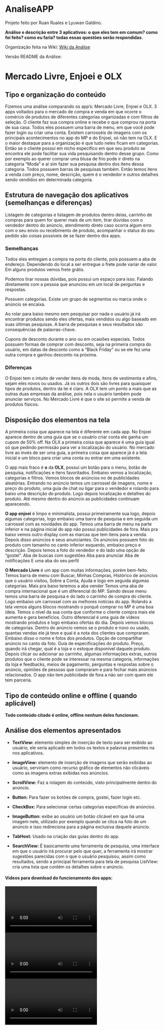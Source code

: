 # AnaliseAPP
Projeto feito por Ruan Ruales e Lyuwan Galdino.

**Análise e descrição entre 3 aplicativos: o que eles tem em comum? como foi feito? como eu faria? todas essas questões serão respondidas.**

Organização feita na Wiki: [Wiki da Análise](https://github.com/Ruales7/AnaliseAPP/wiki)

Versão README da Análise:


# **Mercado Livre, Enjoei e OLX**

## Tipo e organização do conteúdo 

Fizemos uma análise comparando os app’s: Mercado Livre, Enjoei e OLX. 3 apps voltados para o mercado de compra e venda em que ocorre o comércio de produtos de diferentes categorias organizadas e com filtros de seleção. O cliente faz sua compra online e recebe o que comprou na porta de sua casa.
Todos eles possuem uma barra de menu, em que você pode fazer login ou criar uma conta. Existem carrosséis de imagens com os principais acontecimentos no app do MP e do Enjoei, só não tem na OLX. E o maior destaque para a organização é que tudo neles ficam em categorias. Então se o cliente possui em nicho específico em que seu produto se encontra ele pode facilitar sua vida pesquisando dentro desse grupo. Como por exemplo ao querer comprar uma blusa de frio pode ir direto na categoria “Moda” e aí sim fazer sua pesquisa dentro dos itens dessa categoria. Todos possuem barras de pesquisas também. Então temos itens a venda com preço, nome, descrição, quem é o vendedor e outros detalhes sendo vendidos em determinada categoria.

## Estrutura de navegação dos aplicativos (semelhanças e diferenças)
Listagem de categorias e listagem de produtos dentro delas, carrinho de compras para quem for querer mais de um item, tirar dúvidas com o vendedor dentro do anúncio, atendimento direto caso ocorra algum erro com o seu envio ou recebimento de produto, acompanhar o status do seu pedido são coisas possíveis de se fazer dentro dos apps.

### Semelhanças
Todos eles entregam a compra na porta do cliente, pois possuem a aba de endereço. Dependendo do local a ser entregue o frete pode variar de valor. Em alguns produtos vemos frete grátis.

Podemos tirar nossas dúvidas, pois possui um espaço para isso. Falando diretamente com a pessoa que anunciou em um local de perguntas e respostas.

Possuem categorias. Existe um grupo de segmentos ou marca onde o anúncio se encaixa. 

Ao rolar para baixo mesmo sem pesquisar por nada o usuário já irá encontrar produtos sendo eles ofertas, mais vendidos ou algo baseado em suas últimas pesquisas. A barra de pesquisas e seus resultados são consequências de palavras-chave.

Cupons de desconto durante o ano ou em ocasiões especiais. Todos possuem formas de comprar com desconto, seja na primeira compra do usuário, em datas de desconto como a “Black Friday” ou se ele fez uma outra compra e ganhou desconto na próxima.

### Diferenças
O Enjoei tem o intuito de vender itens de moda, itens de vestimenta e afins, sejam eles novos ou usados. Já os outros dois são livres para quaisquer tipos de produtos, dentro da lei é claro.
A OLX tem um ponto a mais que as outras duas empresas da análise, pois nela o usuário também pode anunciar serviços.
No Mercado Livre é que o site só permite a venda de produtos físicos.

## Disposição dos elementos na tela
A primeira coisa que aparece na tela é diferente em cada app. No Enjoei aparece dentro de uma guia que se o usuário criar conta ele ganha um cupom de 50% off. Na OLX a primeira coisa que aparece é uma guia igual só que pedindo permissão para ver a localização do usuário. No mercado livre ao invés de ser uma guia, a primeira coisa que aparece já é a tela inicial e um bloco para criar uma conta ou entrar em uma existente.

O app mais fraco é **o** da **OLX**, possui um botão para o menu, botão de pesquisa, notificações e itens favoritados. Embaixo vemos a localização, categorias e filtros. Vemos blocos de anúncios no de publicidades aleatórias.
Entrando no anúncio temos um carrossel de imagens, nome e preço do produto, uma guia de chat ou ligar para o vendedor e rolando para baixo uma descrição do produto. Logo depois localização e detalhes do produto. Até mesmo dentro do anúncio as publicidades continuam aparecendo.

**O app enjoei** é limpo e minimalista, possui primeiramente sua logo, depois algumas categorias, logo embaixo uma barra de pesquisa e em seguida um carrossel com as novidades do app. Temos uma barra de menu na parte inferior e na página inicial do app não possui publicidades de fora. Mais pra baixo vemos outro display com as marcas que tem itens para a venda. Depois disso anúncios e seus anunciantes.
Os anúncios possuem foto do produto com tamanho no canto inferior esquerdo, embaixo preço e descrição. Depois temos a foto do vendedor e do lado uma opção de “gostei”.
Aba de buscas com sugestões
Aba para anunciar
Aba de notificações
E uma aba do seu perfil

**O Mercado Livre** é um app com muitas informações, porém bem-feito. Temos barra de menu com Buscar, Minhas Compras, Histórico de anúncios que o usuário visitou, Sobre a Conta, Ajuda e logo em seguida algumas categorias. Mais pra baixo teremos a aba vender
Temos uma aba de compra internacional que é um diferencial do MP.
Saindo desse menu temos uma barra de pesquisa e do lado o carrinho de compra do cliente. Logo embaixo um carrossel com as melhores notícias do app. Rolando a tela vemos alguns blocos mostrando o porquê comprar no MP é uma boa ideia. Temos o nível da sua conta que conforme o cliente compra mais ele aumenta e gera benefícios.
Outro diferencial é uma guia de vídeos mostrando produtos e logo embaixo ofertas do dia. Depois vemos blocos de categorias.
Dentro do anúncio vemos se o produto e novo ou usado, quantas vendas ele já teve e qual é a nota dos clientes que compraram.
Embaixo disso o nome e fotos dos produtos. Opção de compartilhar anúncio no canto da foto. Guia de especificações do produto. Preço, quando irá chegar, qual é a loja e o estoque disponível daquele produto. Depois clicar ou adicionar ao carrinho, algumas informações extras, outros produtos que o cliente pode se interessar na mesma categoria, informações da loja e feedbacks, meios de pagamento, perguntas e respostas sobre o anúncio, opiniões de pessoas que compraram e para fechar mais anúncios relacionados. O app não tem publicidade de fora a não ser com quem ele tem parceria.

## Tipo de conteúdo online e offline ( quando aplicável)
**Todo conteúdo citado é online, offline nenhum deles funcionam.**

## Análise dos elementos apresentados

* **TextView:** elemento simples de inserção de texto para ser exibido ao usuário, ele seria aplicado em todos os textos e palavras presentes na nos aplicativos.

* **ImageView:** elemento de inserção de imagens que serão exibidas ao usuário, serviriam como recurso gráfico de elementos não clicáveis como as imagens extras exibidas nos anúncios.

* **ScrollView:** Faz a rolagem do conteúdo, visto principalmente dentro do anúncio.

* **Button:** Para fazer os botões de compra, gostei, fazer login etc.

* **CheckBox:** Para selecionar certas categorias especificas de anúncios.

* **ImageButton:** exibe ao usuário um botão clicável em que há uma imagem nele, utilizado por exemplo quando se clica na foto de um anúncio e isso redireciona para a página exclusiva daquele anúncio.

* **TabHost:** Usado na criação das guias dentro do app.

* **SearchView:**  É basicamente uma ferramenta de pesquisa, uma interface em que o usuário irá procurar pelo que quer, a ferramenta irá mostrar sugestões parecidas com o que o usuário pesquisou, assim como resultados, sendo a principal ferramenta para tela de pesquisa
ListView: cria uma lista que contém os detalhes sobre o anúncio.

#### Videos para download do funcionamento dos apps:
![Vídeo do Mercado Livre](https://github.com/Ruales7/AnaliseAPP/blob/main/MercadoLivre.mp4)
![Vídeo do Enjoei](https://github.com/Ruales7/AnaliseAPP/blob/main/MercadoLivre.mp4)
![Vídeo da OLX](https://github.com/Ruales7/AnaliseAPP/blob/main/MercadoLivre.mp4)
